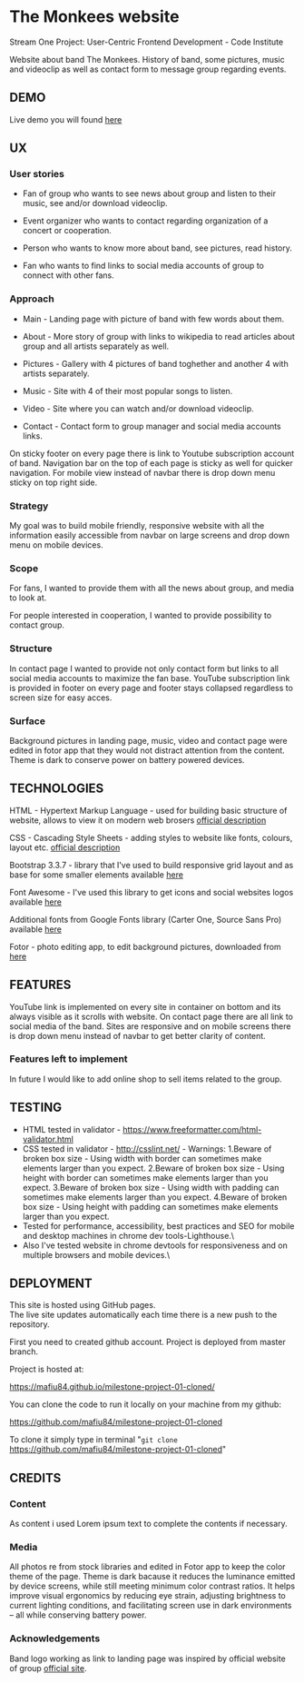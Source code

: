 # The Monkees website

Stream One Project: User-Centric Frontend Development - Code Institute

Website about band The Monkees. History of band, some pictures, music and videoclip as well as contact form to message group regarding events. 

## DEMO

Live demo you will found [here](https://mafiu84.github.io/milestone-project-01-cloned/)

## UX

### User stories

* Fan of group who wants to see news about group and listen to their music, see and/or download videoclip.

* Event organizer who wants to contact regarding organization of a concert or cooperation.  

* Person who wants to know more about band, see pictures, read history.

* Fan who wants to find links to social media accounts of group to connect with other fans.

### Approach

* Main - Landing page with picture of band with few words about them.

* About - More story of group with links to wikipedia to read articles about group and all artists separately as well.

* Pictures - Gallery with 4 pictures of band toghether and another 4 with artists separately.

* Music - Site with 4 of their most popular songs to listen.

* Video - Site where you can watch and/or download videoclip.

* Contact - Contact form to group manager and social media accounts links.

On sticky footer on every page there is link to Youtube subscription account of band. 
Navigation bar on the top of each page is sticky as well for quicker navigation. 
For mobile view instead of navbar there is drop down menu sticky on top right side.

### Strategy

My goal was to build mobile friendly, responsive website with all the information easily accessible from navbar on large screens and drop down menu on mobile devices.

### Scope

For fans, I wanted to provide them with all the news about group, and media to look at.

For people interested in cooperation, I wanted to provide possibility to contact group.

### Structure

In contact page I wanted to provide not only contact form but links to all social media accounts to maximize the fan base. YouTube subscription link is provided in footer on every page  and footer stays collapsed regardless to screen size for easy acces.

### Surface

Background pictures in landing page, music, video and contact page were edited in fotor app that they would not distract attention from the content. Theme is dark to conserve power on battery powered devices.

## TECHNOLOGIES

HTML - Hypertext Markup Language - used for building basic structure of website, allows to view it on modern web brosers [official description](https://whatwg.org/)

CSS - Cascading Style Sheets - adding styles to website like fonts, colours, layout etc. [official description](https://www.w3.org/Style/CSS/)

Bootstrap 3.3.7 - library that I've used to build responsive grid layout and as base for some smaller elements available [here](https://getbootstrap.com/)

Font Awesome - I've used this library to get icons and social websites logos available [here](https://fontawesome.com/)

Additional fonts from Google Fonts library (Carter One, Source Sans Pro) available [here](https://fonts.google.com/)

Fotor - photo editing app, to edit background pictures, downloaded from [here](https://www.fotor.com/windows/index.html)

## FEATURES

YouTube link is implemented on every site in container on bottom and its always visible as it scrolls with website. On contact page there are all link to social media of the band. Sites are responsive and on mobile screens there is drop down menu instead of navbar to get better clarity of content.

### Features left to implement

In future I would like to add online shop to sell items related to the group.

## TESTING

* HTML tested in validator - https://www.freeformatter.com/html-validator.html
* CSS tested in validator - http://csslint.net/ - Warnings:
    1.Beware of broken box size - Using width with border can sometimes make elements larger than you expect.
    2.Beware of broken box size - Using height with border can sometimes make elements larger than you expect.
    3.Beware of broken box size	- Using width with padding can sometimes make elements larger than you expect.
    4.Beware of broken box size	- Using height with padding can sometimes make elements larger than you expect.
* Tested for performance, accessibility, best practices and SEO for mobile and desktop machines in chrome dev tools-Lighthouse.\
* Also I've tested website in chrome devtools for responsiveness and on multiple browsers and mobile devices.\


## DEPLOYMENT

This site is hosted using GitHub pages.  
The live site updates automatically each time there is a new push to the repository. 

First you need to created github account. Project is deployed from master branch.

Project is hosted at:

<https://mafiu84.github.io/milestone-project-01-cloned/>

You can clone the code to run it locally on your machine from my github:

https://github.com/mafiu84/milestone-project-01-cloned

To clone it simply type in terminal "<code>git clone</code> https://github.com/mafiu84/milestone-project-01-cloned"

## CREDITS

### Content

As content i used Lorem ipsum text to complete the contents if necessary. 

### Media

All photos re from stock libraries and edited in Fotor app to keep the color theme of the page. Theme is dark bacause it reduces the luminance emitted by device screens, while still meeting minimum color contrast ratios. It helps improve visual ergonomics by reducing eye strain, adjusting brightness to current lighting conditions, and facilitating screen use in dark environments – all while conserving battery power.

### Acknowledgements

Band logo working as link to landing page was inspired by official website of group [official site](https://www.monkees.com/).



